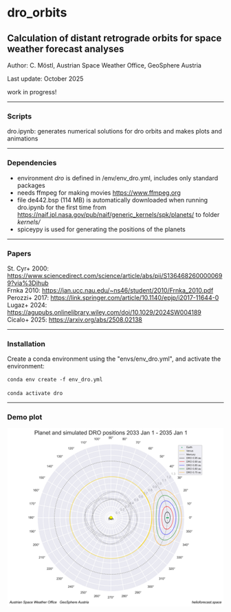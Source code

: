 # dro_orbits

## Calculation of distant retrograde orbits for space weather forecast analyses


Author: C. Möstl, Austrian Space Weather Office, GeoSphere Austria

Last update: October 2025

work in progress!


---


### Scripts


dro.ipynb: generates numerical solutions for dro orbits and makes plots and animations

---


### Dependencies
- environment *dro* is defined in /env/env_dro.yml, includes only standard packages
- needs ffmpeg for making movies https://www.ffmpeg.org
- file de442.bsp (114 MB) is automatically downloaded when running dro.ipynb for the first time from https://naif.jpl.nasa.gov/pub/naif/generic_kernels/spk/planets/ to folder *kernels/*
- spiceypy is used for generating the positions of the planets

---

### Papers

St. Cyr+ 2000: https://www.sciencedirect.com/science/article/abs/pii/S1364682600000699?via%3Dihub      
Frnka 2010: https://jan.ucc.nau.edu/~ns46/student/2010/Frnka_2010.pdf     
Perozzi+ 2017:  https://link.springer.com/article/10.1140/epjp/i2017-11644-0    
Lugaz+ 2024: https://agupubs.onlinelibrary.wiley.com/doi/10.1029/2024SW004189    
Cicalo+ 2025:  https://arxiv.org/abs/2508.02138  


---

### Installation


Create a conda environment using the "envs/env_dro.yml", and activate the environment:

    conda env create -f env_dro.yml

    conda activate dro


---

### Demo plot

![DRO sample](results/dro_all_polar.png)









